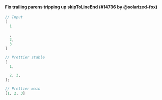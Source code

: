 #### Fix trailing parens tripping up skipToLineEnd (#14736 by @solarized-fox)

<!-- prettier-ignore -->
```jsx
// Input
[
  1

  ,
  2,
  3
]

// Prettier stable
[
  1,

  2, 3,
];

// Prettier main
[1, 2, 3]
```
